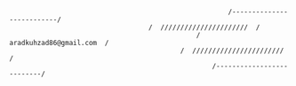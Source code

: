 

	                                                       /--------------------------/
						               /  //////////////////////  /
			                                       /  aradkuhzad86@gmail.com  /
				                               /  /////////////////////// /
		                                               /--------------------------/
